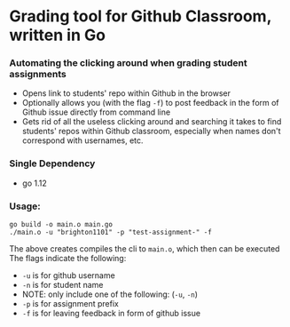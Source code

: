 # Grading tool for Github Classroom, written in Go

### Automating the clicking around when grading student assignments
- Opens link to students' repo within Github in the browser
- Optionally allows you (with the flag `-f`) to post feedback in the form of Github issue directly from command line
- Gets rid of all the useless clicking around and searching it takes to find students' repos within Github classroom, especially when names don't correspond with usernames, etc.

### Single Dependency
- go 1.12

### Usage:
```
go build -o main.o main.go
./main.o -u "brighton1101" -p "test-assignment-" -f
```
The above creates compiles the cli to `main.o`, which then can be executed
The flags indicate the following:
- `-u` is for github username
- `-n` is for student name
- NOTE: only include one of the following: (`-u`, `-n`)
- `-p` is for assignment prefix
- `-f` is for leaving feedback in form of github issue
